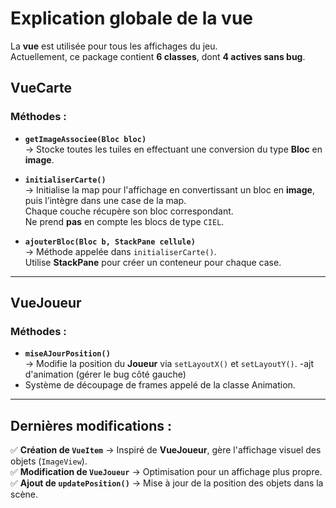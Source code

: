# Explication globale de la vue

La **vue** est utilisée pour tous les affichages du jeu.  
Actuellement, ce package contient **6 classes**, dont **4 actives sans bug**.

## VueCarte

### Méthodes :
- **`getImageAssociee(Bloc bloc)`**  
  → Stocke toutes les tuiles en effectuant une conversion du type **Bloc** en **image**.
  
- **`initialiserCarte()`**  
  → Initialise la map pour l'affichage en convertissant un bloc en **image**,  
    puis l’intègre dans une case de la map.  
    Chaque couche récupère son bloc correspondant.  
    Ne prend **pas** en compte les blocs de type `CIEL`.

- **`ajouterBloc(Bloc b, StackPane cellule)`**  
  → Méthode appelée dans `initialiserCarte()`.  
    Utilise **StackPane** pour créer un conteneur pour chaque case.

---

## VueJoueur

### Méthodes :
- **`miseAJourPosition()`**  
  → Modifie la position du **Joueur** via `setLayoutX()` et `setLayoutY()`.
-ajt d'animation (gérer le bug côté gauche)
- Système de découpage de frames appelé de la classe Animation.
---

## Dernières modifications :
✅ **Création de `VueItem`** → Inspiré de **VueJoueur**, gère l'affichage visuel des objets (`ImageView`).  
✅ **Modification de `VueJoueur`** → Optimisation pour un affichage plus propre.  
✅ **Ajout de `updatePosition()`** → Mise à jour de la position des objets dans la scène.
